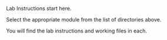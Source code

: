 Lab Instructions start here.

Select the appropriate module from the list of directories above.

You will find the lab instructions and working files in each.

